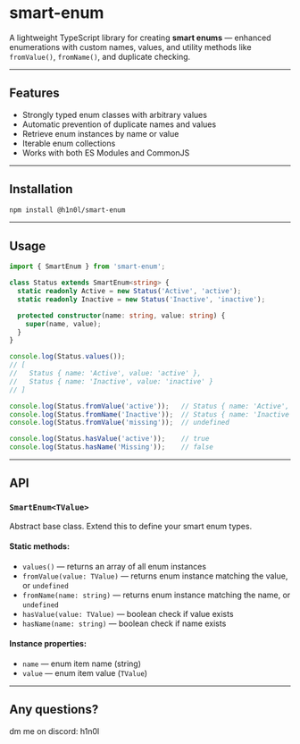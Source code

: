 
# smart-enum

A lightweight TypeScript library for creating **smart enums** — enhanced enumerations with custom names, values, and utility methods like `fromValue()`, `fromName()`, and duplicate checking.

---

## Features

- Strongly typed enum classes with arbitrary values
- Automatic prevention of duplicate names and values
- Retrieve enum instances by name or value
- Iterable enum collections
- Works with both ES Modules and CommonJS

---

## Installation

```bash
npm install @h1n0l/smart-enum
````

---

## Usage

```ts
import { SmartEnum } from 'smart-enum';

class Status extends SmartEnum<string> {
  static readonly Active = new Status('Active', 'active');
  static readonly Inactive = new Status('Inactive', 'inactive');

  protected constructor(name: string, value: string) {
    super(name, value);
  }
}

console.log(Status.values());
// [
//   Status { name: 'Active', value: 'active' },
//   Status { name: 'Inactive', value: 'inactive' }
// ]

console.log(Status.fromValue('active'));   // Status { name: 'Active', value: 'active' }
console.log(Status.fromName('Inactive'));  // Status { name: 'Inactive', value: 'inactive' }
console.log(Status.fromValue('missing'));  // undefined

console.log(Status.hasValue('active'));    // true
console.log(Status.hasName('Missing'));    // false
```

---

## API

### `SmartEnum<TValue>`

Abstract base class. Extend this to define your smart enum types.

#### Static methods:

* `values()` — returns an array of all enum instances
* `fromValue(value: TValue)` — returns enum instance matching the value, or `undefined`
* `fromName(name: string)` — returns enum instance matching the name, or `undefined`
* `hasValue(value: TValue)` — boolean check if value exists
* `hasName(name: string)` — boolean check if name exists

#### Instance properties:

* `name` — enum item name (string)
* `value` — enum item value (`TValue`)

---



## Any questions?
dm me on discord: h1n0l

